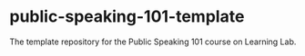 # public-speaking-101-template
The template repository for the Public Speaking 101 course on Learning Lab.
